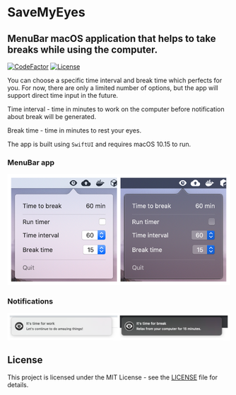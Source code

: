 # SaveMyEyes

## MenuBar macOS application that helps to take breaks while using the computer.
[![CodeFactor](https://www.codefactor.io/repository/github/masich/savemyeyes/badge)](https://www.codefactor.io/repository/github/masich/savemyeyes)
[![License](https://poser.pugx.org/ali-irawan/xtra/license.svg)](LICENSE)

You can choose a specific time interval and break time which perfects for you. For now, there are only a limited number of options, but the app will support direct time input in the future. 

Time interval - time in minutes to work on the computer before notification about break will be generated.

Break time - time in minutes to rest your eyes.

The app is built using ```SwiftUI``` and requires macOS 10.15 to run.

### MenuBar app
![MenuBar app](Images/Readme/MenuAppScreenshot.png)

### Notifications
![Notifications](Images/Readme/NotificationsScreenshot.png)

## License

This project is licensed under the MIT License - see the [LICENSE](LICENSE) file for details.